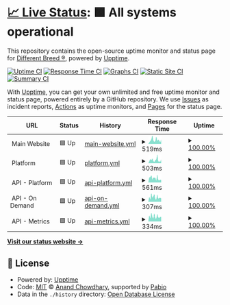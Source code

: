 # [📈 Live Status](https://waoadb.github.io/uptime): <!--live status--> **🟩 All systems operational**

This repository contains the open-source uptime monitor and status page for [Different Breed ®](https://differentbreed.events), powered by [Upptime](https://github.com/upptime/upptime).

[![Uptime CI](https://github.com/waoadb/uptime/workflows/Uptime%20CI/badge.svg)](https://github.com/waoadb/uptime/actions?query=workflow%3A%22Uptime+CI%22)
[![Response Time CI](https://github.com/waoadb/uptime/workflows/Response%20Time%20CI/badge.svg)](https://github.com/waoadb/uptime/actions?query=workflow%3A%22Response+Time+CI%22)
[![Graphs CI](https://github.com/waoadb/uptime/workflows/Graphs%20CI/badge.svg)](https://github.com/waoadb/uptime/actions?query=workflow%3A%22Graphs+CI%22)
[![Static Site CI](https://github.com/waoadb/uptime/workflows/Static%20Site%20CI/badge.svg)](https://github.com/waoadb/uptime/actions?query=workflow%3A%22Static+Site+CI%22)
[![Summary CI](https://github.com/waoadb/uptime/workflows/Summary%20CI/badge.svg)](https://github.com/waoadb/uptime/actions?query=workflow%3A%22Summary+CI%22)

With [Upptime](https://upptime.js.org), you can get your own unlimited and free uptime monitor and status page, powered entirely by a GitHub repository. We use [Issues](https://github.com/waoadb/uptime/issues) as incident reports, [Actions](https://github.com/waoadb/uptime/actions) as uptime monitors, and [Pages](https://waoadb.github.io/uptime) for the status page.

<!--start: status pages-->
<!-- This summary is generated by Upptime (https://github.com/upptime/upptime) -->
<!-- Do not edit this manually, your changes will be overwritten -->
<!-- prettier-ignore -->
| URL | Status | History | Response Time | Uptime |
| --- | ------ | ------- | ------------- | ------ |
| <img alt="" src="https://icons.duckduckgo.com/ip3/null.ico" height="13"> Main Website | 🟩 Up | [main-website.yml](https://github.com/waoadb/uptime/commits/HEAD/history/main-website.yml) | <details><summary><img alt="Response time graph" src="./graphs/main-website/response-time-week.png" height="20"> 519ms</summary><br><a href="https://status.differentbreed.events/history/main-website"><img alt="Response time 519" src="https://img.shields.io/endpoint?url=https%3A%2F%2Fraw.githubusercontent.com%2Fwaoadb%2Fuptime%2FHEAD%2Fapi%2Fmain-website%2Fresponse-time.json"></a><br><a href="https://status.differentbreed.events/history/main-website"><img alt="24-hour response time 581" src="https://img.shields.io/endpoint?url=https%3A%2F%2Fraw.githubusercontent.com%2Fwaoadb%2Fuptime%2FHEAD%2Fapi%2Fmain-website%2Fresponse-time-day.json"></a><br><a href="https://status.differentbreed.events/history/main-website"><img alt="7-day response time 519" src="https://img.shields.io/endpoint?url=https%3A%2F%2Fraw.githubusercontent.com%2Fwaoadb%2Fuptime%2FHEAD%2Fapi%2Fmain-website%2Fresponse-time-week.json"></a><br><a href="https://status.differentbreed.events/history/main-website"><img alt="30-day response time 519" src="https://img.shields.io/endpoint?url=https%3A%2F%2Fraw.githubusercontent.com%2Fwaoadb%2Fuptime%2FHEAD%2Fapi%2Fmain-website%2Fresponse-time-month.json"></a><br><a href="https://status.differentbreed.events/history/main-website"><img alt="1-year response time 519" src="https://img.shields.io/endpoint?url=https%3A%2F%2Fraw.githubusercontent.com%2Fwaoadb%2Fuptime%2FHEAD%2Fapi%2Fmain-website%2Fresponse-time-year.json"></a></details> | <details><summary><a href="https://status.differentbreed.events/history/main-website">100.00%</a></summary><a href="https://status.differentbreed.events/history/main-website"><img alt="All-time uptime 100.00%" src="https://img.shields.io/endpoint?url=https%3A%2F%2Fraw.githubusercontent.com%2Fwaoadb%2Fuptime%2FHEAD%2Fapi%2Fmain-website%2Fuptime.json"></a><br><a href="https://status.differentbreed.events/history/main-website"><img alt="24-hour uptime 100.00%" src="https://img.shields.io/endpoint?url=https%3A%2F%2Fraw.githubusercontent.com%2Fwaoadb%2Fuptime%2FHEAD%2Fapi%2Fmain-website%2Fuptime-day.json"></a><br><a href="https://status.differentbreed.events/history/main-website"><img alt="7-day uptime 100.00%" src="https://img.shields.io/endpoint?url=https%3A%2F%2Fraw.githubusercontent.com%2Fwaoadb%2Fuptime%2FHEAD%2Fapi%2Fmain-website%2Fuptime-week.json"></a><br><a href="https://status.differentbreed.events/history/main-website"><img alt="30-day uptime 100.00%" src="https://img.shields.io/endpoint?url=https%3A%2F%2Fraw.githubusercontent.com%2Fwaoadb%2Fuptime%2FHEAD%2Fapi%2Fmain-website%2Fuptime-month.json"></a><br><a href="https://status.differentbreed.events/history/main-website"><img alt="1-year uptime 100.00%" src="https://img.shields.io/endpoint?url=https%3A%2F%2Fraw.githubusercontent.com%2Fwaoadb%2Fuptime%2FHEAD%2Fapi%2Fmain-website%2Fuptime-year.json"></a></details>
| <img alt="" src="https://icons.duckduckgo.com/ip3/null.ico" height="13"> Platform | 🟩 Up | [platform.yml](https://github.com/waoadb/uptime/commits/HEAD/history/platform.yml) | <details><summary><img alt="Response time graph" src="./graphs/platform/response-time-week.png" height="20"> 503ms</summary><br><a href="https://status.differentbreed.events/history/platform"><img alt="Response time 503" src="https://img.shields.io/endpoint?url=https%3A%2F%2Fraw.githubusercontent.com%2Fwaoadb%2Fuptime%2FHEAD%2Fapi%2Fplatform%2Fresponse-time.json"></a><br><a href="https://status.differentbreed.events/history/platform"><img alt="24-hour response time 574" src="https://img.shields.io/endpoint?url=https%3A%2F%2Fraw.githubusercontent.com%2Fwaoadb%2Fuptime%2FHEAD%2Fapi%2Fplatform%2Fresponse-time-day.json"></a><br><a href="https://status.differentbreed.events/history/platform"><img alt="7-day response time 503" src="https://img.shields.io/endpoint?url=https%3A%2F%2Fraw.githubusercontent.com%2Fwaoadb%2Fuptime%2FHEAD%2Fapi%2Fplatform%2Fresponse-time-week.json"></a><br><a href="https://status.differentbreed.events/history/platform"><img alt="30-day response time 503" src="https://img.shields.io/endpoint?url=https%3A%2F%2Fraw.githubusercontent.com%2Fwaoadb%2Fuptime%2FHEAD%2Fapi%2Fplatform%2Fresponse-time-month.json"></a><br><a href="https://status.differentbreed.events/history/platform"><img alt="1-year response time 503" src="https://img.shields.io/endpoint?url=https%3A%2F%2Fraw.githubusercontent.com%2Fwaoadb%2Fuptime%2FHEAD%2Fapi%2Fplatform%2Fresponse-time-year.json"></a></details> | <details><summary><a href="https://status.differentbreed.events/history/platform">100.00%</a></summary><a href="https://status.differentbreed.events/history/platform"><img alt="All-time uptime 100.00%" src="https://img.shields.io/endpoint?url=https%3A%2F%2Fraw.githubusercontent.com%2Fwaoadb%2Fuptime%2FHEAD%2Fapi%2Fplatform%2Fuptime.json"></a><br><a href="https://status.differentbreed.events/history/platform"><img alt="24-hour uptime 100.00%" src="https://img.shields.io/endpoint?url=https%3A%2F%2Fraw.githubusercontent.com%2Fwaoadb%2Fuptime%2FHEAD%2Fapi%2Fplatform%2Fuptime-day.json"></a><br><a href="https://status.differentbreed.events/history/platform"><img alt="7-day uptime 100.00%" src="https://img.shields.io/endpoint?url=https%3A%2F%2Fraw.githubusercontent.com%2Fwaoadb%2Fuptime%2FHEAD%2Fapi%2Fplatform%2Fuptime-week.json"></a><br><a href="https://status.differentbreed.events/history/platform"><img alt="30-day uptime 100.00%" src="https://img.shields.io/endpoint?url=https%3A%2F%2Fraw.githubusercontent.com%2Fwaoadb%2Fuptime%2FHEAD%2Fapi%2Fplatform%2Fuptime-month.json"></a><br><a href="https://status.differentbreed.events/history/platform"><img alt="1-year uptime 100.00%" src="https://img.shields.io/endpoint?url=https%3A%2F%2Fraw.githubusercontent.com%2Fwaoadb%2Fuptime%2FHEAD%2Fapi%2Fplatform%2Fuptime-year.json"></a></details>
| <img alt="" src="https://icons.duckduckgo.com/ip3/null.ico" height="13"> API - Platform | 🟩 Up | [api-platform.yml](https://github.com/waoadb/uptime/commits/HEAD/history/api-platform.yml) | <details><summary><img alt="Response time graph" src="./graphs/api-platform/response-time-week.png" height="20"> 561ms</summary><br><a href="https://status.differentbreed.events/history/api-platform"><img alt="Response time 561" src="https://img.shields.io/endpoint?url=https%3A%2F%2Fraw.githubusercontent.com%2Fwaoadb%2Fuptime%2FHEAD%2Fapi%2Fapi-platform%2Fresponse-time.json"></a><br><a href="https://status.differentbreed.events/history/api-platform"><img alt="24-hour response time 324" src="https://img.shields.io/endpoint?url=https%3A%2F%2Fraw.githubusercontent.com%2Fwaoadb%2Fuptime%2FHEAD%2Fapi%2Fapi-platform%2Fresponse-time-day.json"></a><br><a href="https://status.differentbreed.events/history/api-platform"><img alt="7-day response time 561" src="https://img.shields.io/endpoint?url=https%3A%2F%2Fraw.githubusercontent.com%2Fwaoadb%2Fuptime%2FHEAD%2Fapi%2Fapi-platform%2Fresponse-time-week.json"></a><br><a href="https://status.differentbreed.events/history/api-platform"><img alt="30-day response time 561" src="https://img.shields.io/endpoint?url=https%3A%2F%2Fraw.githubusercontent.com%2Fwaoadb%2Fuptime%2FHEAD%2Fapi%2Fapi-platform%2Fresponse-time-month.json"></a><br><a href="https://status.differentbreed.events/history/api-platform"><img alt="1-year response time 561" src="https://img.shields.io/endpoint?url=https%3A%2F%2Fraw.githubusercontent.com%2Fwaoadb%2Fuptime%2FHEAD%2Fapi%2Fapi-platform%2Fresponse-time-year.json"></a></details> | <details><summary><a href="https://status.differentbreed.events/history/api-platform">100.00%</a></summary><a href="https://status.differentbreed.events/history/api-platform"><img alt="All-time uptime 100.00%" src="https://img.shields.io/endpoint?url=https%3A%2F%2Fraw.githubusercontent.com%2Fwaoadb%2Fuptime%2FHEAD%2Fapi%2Fapi-platform%2Fuptime.json"></a><br><a href="https://status.differentbreed.events/history/api-platform"><img alt="24-hour uptime 100.00%" src="https://img.shields.io/endpoint?url=https%3A%2F%2Fraw.githubusercontent.com%2Fwaoadb%2Fuptime%2FHEAD%2Fapi%2Fapi-platform%2Fuptime-day.json"></a><br><a href="https://status.differentbreed.events/history/api-platform"><img alt="7-day uptime 100.00%" src="https://img.shields.io/endpoint?url=https%3A%2F%2Fraw.githubusercontent.com%2Fwaoadb%2Fuptime%2FHEAD%2Fapi%2Fapi-platform%2Fuptime-week.json"></a><br><a href="https://status.differentbreed.events/history/api-platform"><img alt="30-day uptime 100.00%" src="https://img.shields.io/endpoint?url=https%3A%2F%2Fraw.githubusercontent.com%2Fwaoadb%2Fuptime%2FHEAD%2Fapi%2Fapi-platform%2Fuptime-month.json"></a><br><a href="https://status.differentbreed.events/history/api-platform"><img alt="1-year uptime 100.00%" src="https://img.shields.io/endpoint?url=https%3A%2F%2Fraw.githubusercontent.com%2Fwaoadb%2Fuptime%2FHEAD%2Fapi%2Fapi-platform%2Fuptime-year.json"></a></details>
| <img alt="" src="https://icons.duckduckgo.com/ip3/null.ico" height="13"> API - On Demand | 🟩 Up | [api-on-demand.yml](https://github.com/waoadb/uptime/commits/HEAD/history/api-on-demand.yml) | <details><summary><img alt="Response time graph" src="./graphs/api-on-demand/response-time-week.png" height="20"> 307ms</summary><br><a href="https://status.differentbreed.events/history/api-on-demand"><img alt="Response time 307" src="https://img.shields.io/endpoint?url=https%3A%2F%2Fraw.githubusercontent.com%2Fwaoadb%2Fuptime%2FHEAD%2Fapi%2Fapi-on-demand%2Fresponse-time.json"></a><br><a href="https://status.differentbreed.events/history/api-on-demand"><img alt="24-hour response time 230" src="https://img.shields.io/endpoint?url=https%3A%2F%2Fraw.githubusercontent.com%2Fwaoadb%2Fuptime%2FHEAD%2Fapi%2Fapi-on-demand%2Fresponse-time-day.json"></a><br><a href="https://status.differentbreed.events/history/api-on-demand"><img alt="7-day response time 307" src="https://img.shields.io/endpoint?url=https%3A%2F%2Fraw.githubusercontent.com%2Fwaoadb%2Fuptime%2FHEAD%2Fapi%2Fapi-on-demand%2Fresponse-time-week.json"></a><br><a href="https://status.differentbreed.events/history/api-on-demand"><img alt="30-day response time 307" src="https://img.shields.io/endpoint?url=https%3A%2F%2Fraw.githubusercontent.com%2Fwaoadb%2Fuptime%2FHEAD%2Fapi%2Fapi-on-demand%2Fresponse-time-month.json"></a><br><a href="https://status.differentbreed.events/history/api-on-demand"><img alt="1-year response time 307" src="https://img.shields.io/endpoint?url=https%3A%2F%2Fraw.githubusercontent.com%2Fwaoadb%2Fuptime%2FHEAD%2Fapi%2Fapi-on-demand%2Fresponse-time-year.json"></a></details> | <details><summary><a href="https://status.differentbreed.events/history/api-on-demand">100.00%</a></summary><a href="https://status.differentbreed.events/history/api-on-demand"><img alt="All-time uptime 100.00%" src="https://img.shields.io/endpoint?url=https%3A%2F%2Fraw.githubusercontent.com%2Fwaoadb%2Fuptime%2FHEAD%2Fapi%2Fapi-on-demand%2Fuptime.json"></a><br><a href="https://status.differentbreed.events/history/api-on-demand"><img alt="24-hour uptime 100.00%" src="https://img.shields.io/endpoint?url=https%3A%2F%2Fraw.githubusercontent.com%2Fwaoadb%2Fuptime%2FHEAD%2Fapi%2Fapi-on-demand%2Fuptime-day.json"></a><br><a href="https://status.differentbreed.events/history/api-on-demand"><img alt="7-day uptime 100.00%" src="https://img.shields.io/endpoint?url=https%3A%2F%2Fraw.githubusercontent.com%2Fwaoadb%2Fuptime%2FHEAD%2Fapi%2Fapi-on-demand%2Fuptime-week.json"></a><br><a href="https://status.differentbreed.events/history/api-on-demand"><img alt="30-day uptime 100.00%" src="https://img.shields.io/endpoint?url=https%3A%2F%2Fraw.githubusercontent.com%2Fwaoadb%2Fuptime%2FHEAD%2Fapi%2Fapi-on-demand%2Fuptime-month.json"></a><br><a href="https://status.differentbreed.events/history/api-on-demand"><img alt="1-year uptime 100.00%" src="https://img.shields.io/endpoint?url=https%3A%2F%2Fraw.githubusercontent.com%2Fwaoadb%2Fuptime%2FHEAD%2Fapi%2Fapi-on-demand%2Fuptime-year.json"></a></details>
| <img alt="" src="https://icons.duckduckgo.com/ip3/null.ico" height="13"> API - Metrics | 🟩 Up | [api-metrics.yml](https://github.com/waoadb/uptime/commits/HEAD/history/api-metrics.yml) | <details><summary><img alt="Response time graph" src="./graphs/api-metrics/response-time-week.png" height="20"> 334ms</summary><br><a href="https://status.differentbreed.events/history/api-metrics"><img alt="Response time 334" src="https://img.shields.io/endpoint?url=https%3A%2F%2Fraw.githubusercontent.com%2Fwaoadb%2Fuptime%2FHEAD%2Fapi%2Fapi-metrics%2Fresponse-time.json"></a><br><a href="https://status.differentbreed.events/history/api-metrics"><img alt="24-hour response time 324" src="https://img.shields.io/endpoint?url=https%3A%2F%2Fraw.githubusercontent.com%2Fwaoadb%2Fuptime%2FHEAD%2Fapi%2Fapi-metrics%2Fresponse-time-day.json"></a><br><a href="https://status.differentbreed.events/history/api-metrics"><img alt="7-day response time 334" src="https://img.shields.io/endpoint?url=https%3A%2F%2Fraw.githubusercontent.com%2Fwaoadb%2Fuptime%2FHEAD%2Fapi%2Fapi-metrics%2Fresponse-time-week.json"></a><br><a href="https://status.differentbreed.events/history/api-metrics"><img alt="30-day response time 334" src="https://img.shields.io/endpoint?url=https%3A%2F%2Fraw.githubusercontent.com%2Fwaoadb%2Fuptime%2FHEAD%2Fapi%2Fapi-metrics%2Fresponse-time-month.json"></a><br><a href="https://status.differentbreed.events/history/api-metrics"><img alt="1-year response time 334" src="https://img.shields.io/endpoint?url=https%3A%2F%2Fraw.githubusercontent.com%2Fwaoadb%2Fuptime%2FHEAD%2Fapi%2Fapi-metrics%2Fresponse-time-year.json"></a></details> | <details><summary><a href="https://status.differentbreed.events/history/api-metrics">100.00%</a></summary><a href="https://status.differentbreed.events/history/api-metrics"><img alt="All-time uptime 100.00%" src="https://img.shields.io/endpoint?url=https%3A%2F%2Fraw.githubusercontent.com%2Fwaoadb%2Fuptime%2FHEAD%2Fapi%2Fapi-metrics%2Fuptime.json"></a><br><a href="https://status.differentbreed.events/history/api-metrics"><img alt="24-hour uptime 100.00%" src="https://img.shields.io/endpoint?url=https%3A%2F%2Fraw.githubusercontent.com%2Fwaoadb%2Fuptime%2FHEAD%2Fapi%2Fapi-metrics%2Fuptime-day.json"></a><br><a href="https://status.differentbreed.events/history/api-metrics"><img alt="7-day uptime 100.00%" src="https://img.shields.io/endpoint?url=https%3A%2F%2Fraw.githubusercontent.com%2Fwaoadb%2Fuptime%2FHEAD%2Fapi%2Fapi-metrics%2Fuptime-week.json"></a><br><a href="https://status.differentbreed.events/history/api-metrics"><img alt="30-day uptime 100.00%" src="https://img.shields.io/endpoint?url=https%3A%2F%2Fraw.githubusercontent.com%2Fwaoadb%2Fuptime%2FHEAD%2Fapi%2Fapi-metrics%2Fuptime-month.json"></a><br><a href="https://status.differentbreed.events/history/api-metrics"><img alt="1-year uptime 100.00%" src="https://img.shields.io/endpoint?url=https%3A%2F%2Fraw.githubusercontent.com%2Fwaoadb%2Fuptime%2FHEAD%2Fapi%2Fapi-metrics%2Fuptime-year.json"></a></details>

<!--end: status pages-->

[**Visit our status website →**](https://waoadb.github.io/uptime)

## 📄 License

- Powered by: [Upptime](https://github.com/upptime/upptime)
- Code: [MIT](./LICENSE) © [Anand Chowdhary](https://anandchowdhary.com), supported by [Pabio](https://pabio.com)
- Data in the `./history` directory: [Open Database License](https://opendatacommons.org/licenses/odbl/1-0/)
